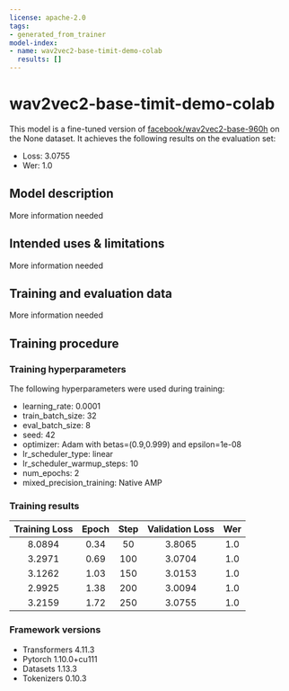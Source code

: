```yaml
---
license: apache-2.0
tags:
- generated_from_trainer
model-index:
- name: wav2vec2-base-timit-demo-colab
  results: []
---
```


<!-- This model card has been generated automatically according to the information the Trainer had access to. You
should probably proofread and complete it, then remove this comment. -->

# wav2vec2-base-timit-demo-colab

This model is a fine-tuned version of [facebook/wav2vec2-base-960h](https://huggingface.co/facebook/wav2vec2-base-960h) on the None dataset.
It achieves the following results on the evaluation set:
- Loss: 3.0755
- Wer: 1.0

## Model description

More information needed

## Intended uses & limitations

More information needed

## Training and evaluation data

More information needed

## Training procedure

### Training hyperparameters

The following hyperparameters were used during training:
- learning_rate: 0.0001
- train_batch_size: 32
- eval_batch_size: 8
- seed: 42
- optimizer: Adam with betas=(0.9,0.999) and epsilon=1e-08
- lr_scheduler_type: linear
- lr_scheduler_warmup_steps: 10
- num_epochs: 2
- mixed_precision_training: Native AMP

### Training results

| Training Loss | Epoch | Step | Validation Loss | Wer |
|:-------------:|:-----:|:----:|:---------------:|:---:|
| 8.0894        | 0.34  | 50   | 3.8065          | 1.0 |
| 3.2971        | 0.69  | 100  | 3.0704          | 1.0 |
| 3.1262        | 1.03  | 150  | 3.0153          | 1.0 |
| 2.9925        | 1.38  | 200  | 3.0094          | 1.0 |
| 3.2159        | 1.72  | 250  | 3.0755          | 1.0 |


### Framework versions

- Transformers 4.11.3
- Pytorch 1.10.0+cu111
- Datasets 1.13.3
- Tokenizers 0.10.3
